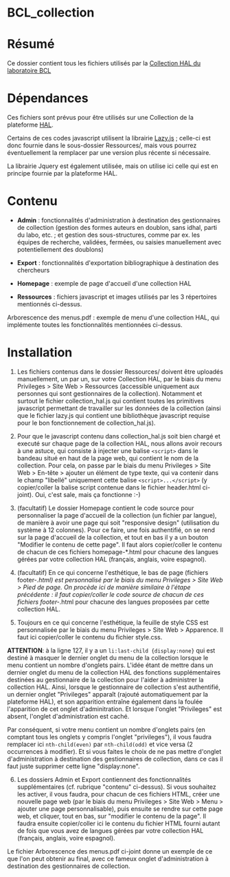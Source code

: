 # BCL_collection #

# Résumé #

Ce dossier contient tous les fichiers utilisés par la [Collection HAL du laboratoire BCL](https://hal.archives-ouvertes.fr/BCL/)

# Dépendances #

Ces fichiers sont prévus pour être utilisés sur une Collection de la plateforme [HAL](https://hal.archives-ouvertes.fr).

Certains de ces codes javascript utilisent la librairie [Lazy.js](http://danieltao.com/lazy.js/) ; celle-ci est donc fournie dans le sous-dossier Ressources/, mais vous pourrez éventuellement la remplacer par une version plus récente si nécessaire.

La librairie Jquery est également utilisée, mais on utilise ici celle qui est en principe fournie par la plateforme HAL.

# Contenu #

- **Admin** : fonctionnalités d'administration à destination des gestionnaires de collection (gestion des formes auteurs en doublon, sans idhal, parti du labo, etc. ; et gestion des sous-structures, comme par ex. les équipes de recherche, validées, fermées, ou saisies manuellement avec potentiellement des doublons)

- **Export** : fonctionnalités d'exportation bibliographique à destination des chercheurs

- **Homepage** : exemple de page d'accueil d'une collection HAL

- **Ressources** : fichiers javascript et images utilisés par les 3 répertoires mentionnés ci-dessus.

Arborescence des menus.pdf : exemple de menu d'une collection HAL, qui implémente toutes les fonctionnalités mentionnées ci-dessus.

# Installation #

1. Les fichiers contenus dans le dossier Ressources/ doivent être uploadés manuellement, un par un, sur votre Collection HAL, par le biais du menu Privileges > Site Web > Ressources (accessible uniquement aux personnes qui sont gestionnaires de la collection). Notamment et surtout le fichier collection_hal.js qui contient toutes les primitives javascript permettant de travailler sur les données de la collection (ainsi que le fichier lazy.js qui contient une bibliothèque javascript requise pour le bon fonctionnement de collection_hal.js).

2. Pour que le javascript contenu dans collection_hal.js soit bien chargé et executé sur chaque page de la collection HAL, nous allons avoir recours à une astuce, qui consiste à injecter une balise `<script>` dans le bandeau situé en haut de la page web, qui contient le nom de la collection. Pour cela, on passe par le biais du menu Privileges > Site Web > En-tête > ajouter un élément de type texte, qui va contenir dans le champ "libellé" uniquement cette balise `<script>...</script>` (y copier/coller la balise script contenue dans le fichier header.html ci-joint). Oui, c'est sale, mais ça fonctionne :-)

3. (facultatif) Le dossier Homepage contient le code source pour personnaliser la page d'accueil de la collection (un fichier par langue), de manière à avoir une page qui soit "responsive design" (utilisation du système à 12 colonnes). Pour ce faire, une fois authentifié, on se rend sur la page d'accueil de la collection, et tout en bas il y a un bouton "Modifier le contenu de cette page". Il faut alors copier/coller le contenu de chacun de ces fichiers homepage-*.html  pour chacune des langues gérées par votre collection HAL (français, anglais, voire espagnol).

4. (facultatif) En ce qui concerne l'esthétique, le bas de page (fichiers footer-*.html) est personnalisé par le biais du menu Privileges > Site Web > Pied de page. On procède ici de manière similaire à l'étape précédente : il faut copier/coller le code source de chacun de ces fichiers footer-*.html pour chacune des langues proposées par cette collection HAL.

5. Toujours en ce qui concerne l'esthétique, la feuille de style CSS est personnalisée par le biais du menu Privileges > Site Web > Apparence. Il faut ici copier/coller le contenu du fichier style.css. 

**ATTENTION**: à la ligne 127, il y a un `li:last-child {display:none}` qui est destiné à masquer le dernier onglet du menu de la collection lorsque le menu contient un nombre d'onglets pairs. L'idée étant de mettre dans un dernier onglet du menu de la collection HAL des fonctions supplémentaires destinées au gestionnaire de la collection pour l'aider à administrer la collection HAL. Ainsi, lorsque le gestionnaire de collection s'est authentifié, un dernier onglet "Privileges" apparaît (rajouté automatiquement par la plateforme HAL), et son apparition entraîne également dans la foulée l'apparition de cet onglet d'adminitration. Et lorsque l'onglet "Privileges" est absent, l'onglet d'administration est caché.

Par conséquent, si votre menu contient un nombre d'onglets pairs (en comptant tous les onglets y compris l'onglet "privileges"), il vous faudra remplacer ici `nth-child(even)` par `nth-child(odd)` et vice versa (2 occurrences à modifier). Et si vous faites le choix de ne pas mettre d'onglet d'administration à destination des gestionnaires de collection, dans ce cas il faut juste supprimer cette ligne "display:none".

6. Les dossiers Admin et Export contiennent des fonctionnalités supplémentaires (cf. rubrique "contenu" ci-dessus). Si vous souhaitez les activer, il vous faudra, pour chacun de ces fichiers HTML, créer une nouvelle page web (par le biais du menu Privileges > Site Web > Menu > ajouter une page personnalisable), puis ensuite se rendre sur cette page web, et cliquer, tout en bas, sur "modifier le contenu de la page". Il faudra ensuite copier/coller ici le contenu du fichier HTML fourni autant de fois que vous avez de langues gérées par votre collection HAL (français, anglais, voire espagnol).

Le fichier Arborescence des menus.pdf ci-joint donne un exemple de ce que l'on peut obtenir au final, avec ce fameux onglet d'administration à destination des gestionnaires de collection.

